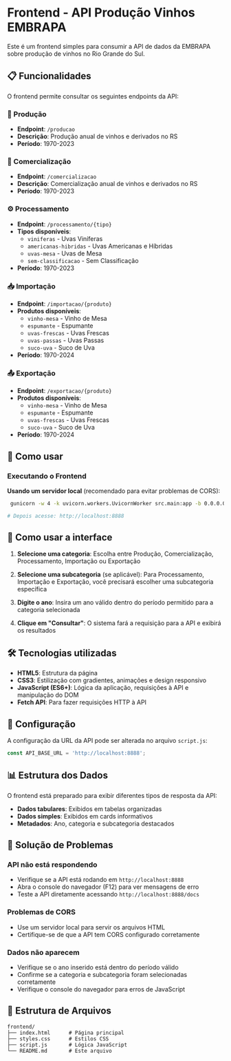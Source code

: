 # Frontend - API Produção Vinhos EMBRAPA

Este é um frontend simples para consumir a API de dados da EMBRAPA sobre produção de vinhos no Rio Grande do Sul.

## 📋 Funcionalidades

O frontend permite consultar os seguintes endpoints da API:

### 🍇 Produção
- **Endpoint**: `/producao`
- **Descrição**: Produção anual de vinhos e derivados no RS
- **Período**: 1970-2023

### 🏪 Comercialização
- **Endpoint**: `/comercializacao`
- **Descrição**: Comercialização anual de vinhos e derivados no RS
- **Período**: 1970-2023

### ⚙️ Processamento
- **Endpoint**: `/processamento/{tipo}`
- **Tipos disponíveis**:
  - `viniferas` - Uvas Viníferas
  - `americanas-hibridas` - Uvas Americanas e Híbridas
  - `uvas-mesa` - Uvas de Mesa
  - `sem-classificacao` - Sem Classificação
- **Período**: 1970-2023

### 📥 Importação
- **Endpoint**: `/importacao/{produto}`
- **Produtos disponíveis**:
  - `vinho-mesa` - Vinho de Mesa
  - `espumante` - Espumante
  - `uvas-frescas` - Uvas Frescas
  - `uvas-passas` - Uvas Passas
  - `suco-uva` - Suco de Uva
- **Período**: 1970-2024

### 📤 Exportação
- **Endpoint**: `/exportacao/{produto}`
- **Produtos disponíveis**:
  - `vinho-mesa` - Vinho de Mesa
  - `espumante` - Espumante
  - `uvas-frescas` - Uvas Frescas
  - `suco-uva` - Suco de Uva
- **Período**: 1970-2024

## 🚀 Como usar



### Executando o Frontend


 **Usando um servidor local** (recomendado para evitar problemas de CORS):

   ```bash
    gunicorn -w 4 -k uvicorn.workers.UvicornWorker src.main:app -b 0.0.0.0:8888
   
   # Depois acesse: http://localhost:8888
   ```

## 🎯 Como usar a interface

1. **Selecione uma categoria**: Escolha entre Produção, Comercialização, Processamento, Importação ou Exportação

2. **Selecione uma subcategoria** (se aplicável): Para Processamento, Importação e Exportação, você precisará escolher uma subcategoria específica

3. **Digite o ano**: Insira um ano válido dentro do período permitido para a categoria selecionada

4. **Clique em "Consultar"**: O sistema fará a requisição para a API e exibirá os resultados

## 🛠️ Tecnologias utilizadas

- **HTML5**: Estrutura da página
- **CSS3**: Estilização com gradientes, animações e design responsivo
- **JavaScript (ES6+)**: Lógica da aplicação, requisições à API e manipulação do DOM
- **Fetch API**: Para fazer requisições HTTP à API


## 🔧 Configuração

A configuração da URL da API pode ser alterada no arquivo `script.js`:

```javascript
const API_BASE_URL = 'http://localhost:8888';
```

## 📊 Estrutura dos Dados

O frontend está preparado para exibir diferentes tipos de resposta da API:

- **Dados tabulares**: Exibidos em tabelas organizadas
- **Dados simples**: Exibidos em cards informativos
- **Metadados**: Ano, categoria e subcategoria destacados

## 🐛 Solução de Problemas

### API não está respondendo
- Verifique se a API está rodando em `http://localhost:8888`
- Abra o console do navegador (F12) para ver mensagens de erro
- Teste a API diretamente acessando `http://localhost:8888/docs`

### Problemas de CORS
- Use um servidor local para servir os arquivos HTML
- Certifique-se de que a API tem CORS configurado corretamente

### Dados não aparecem
- Verifique se o ano inserido está dentro do período válido
- Confirme se a categoria e subcategoria foram selecionadas corretamente
- Verifique o console do navegador para erros de JavaScript

## 📝 Estrutura de Arquivos

```
frontend/
├── index.html      # Página principal
├── styles.css      # Estilos CSS
├── script.js       # Lógica JavaScript
└── README.md       # Este arquivo
